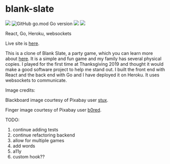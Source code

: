 # blank-slate

![](https://img.shields.io/badge/React-js.svg?color=20232a&logo=React)
![GitHub go.mod Go version](https://img.shields.io/github/go-mod/go-version/jamessouth/blank-slate?logo=Go)
![](https://img.shields.io/badge/heroku-deployed.svg?color=430098&logo=Heroku)
![](https://img.shields.io/badge/awesome-yes-brightgreen.svg)

React, Go, Heroku, websockets

Live site is [here](http://blank-slate.herokuapp.com/).

This is a clone of Blank Slate, a party game, which you can learn more about [here](https://theop.games/products/game/blank-slate/).  It is a simple and fun game and my family has several physical copies.  I played for the first time at Thanksgiving 2019 and thought it would make a good software project to help me stand out.  I built the front end with React and the back end with Go and I have deployed it on Heroku.  It uses websockets to communicate.

Image credits:

Blackboard image courtesy of Pixabay user [stux](https://pixabay.com/users/stux-12364/?utm_source=link-attribution&amp;utm_medium=referral&amp;utm_campaign=image&amp;utm_content=1072366).

Finger image courtesy of Pixabay user [b0red](https://pixabay.com/users/b0red-4473488/?utm_source=link-attribution&amp;utm_medium=referral&amp;utm_campaign=image&amp;utm_content=3170418).

TODO:

1.  continue adding tests
2.  continue refactoring backend
3.  allow for multiple games
4.  add words
5.  a11y
6.  custom hook??
